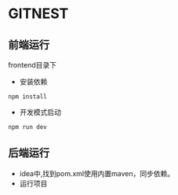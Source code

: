 # GITNEST
## 前端运行
frontend目录下
- 安装依赖
```shell
npm install
```
- 开发模式启动
```shell
npm run dev
```
## 后端运行
- idea中,找到pom.xml使用内置maven，同步依赖。
- 运行项目
